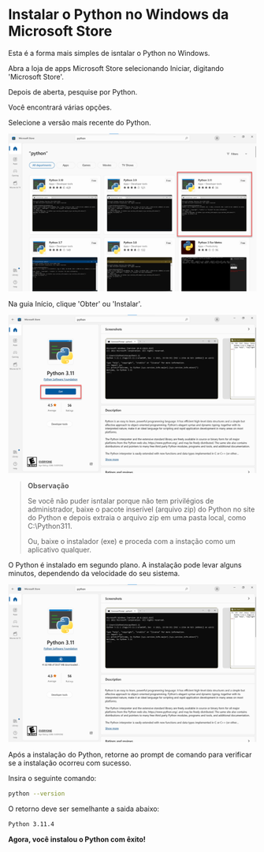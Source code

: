 # Instalar o Python no Windows da Microsoft Store

Esta é a forma mais simples de isntalar o Python no Windows.

Abra a loja de apps Microsoft Store selecionando Iniciar, digitando 'Microsoft Store'.

Depois de aberta, pesquise por Python.

Você encontrará várias opções.

Selecione a versão mais recente do Python.

![Captura da tela dos resultados da pesquisa da Microsoft Store para Python, destacando o Python 3.11](assets\windows-install-python-search.png)

Na guia Início, clique 'Obter' ou 'Instalar'.

![Captura de tela da guia Início do Python na Microsoft Store com Instalar realçado.](assets\windows-install-python-splash.png)

> **Observação**
>
>Se você não puder isntalar porque não tem privilégios de administrador, baixe o pacote inserível (arquivo zip) do Python no site do Python e depois extraia o arquivo zip em uma pasta local, como C:\Python311.
>
> Ou, baixe o instalador (exe) e proceda com a instação como um aplicativo qualquer.

O Python é instalado em segundo plano. A instalação pode levar alguns minutos, dependendo da velocidade do seu sistema.

![Captura de tela do progresso da instalação para Python da Microsoft Store.](assets\windows-install-python-progress.png)

Após a instalação do Python, retorne ao prompt de comando para verificar se a instalação ocorreu com sucesso.

Insira o seguinte comando:

```bash
python --version
```

O retorno deve ser semelhante a saida abaixo:

```bash
Python 3.11.4
```

**Agora, você instalou o Python com êxito!**

